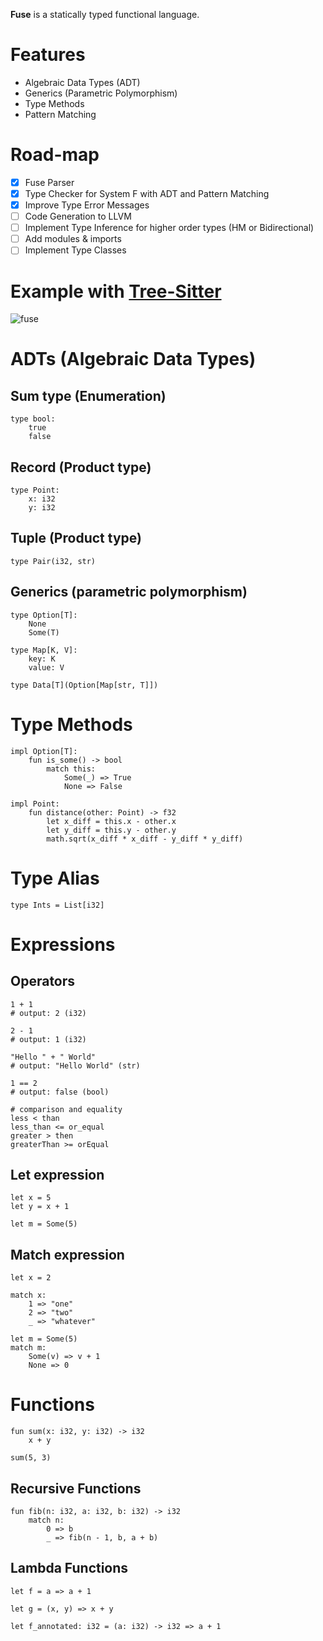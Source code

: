 **Fuse** is a statically typed functional language.

# Features

* Algebraic Data Types (ADT)
* Generics (Parametric Polymorphism)
* Type Methods
* Pattern Matching

# Road-map

- [x] Fuse Parser
- [x] Type Checker for System F with ADT and Pattern Matching
- [x] Improve Type Error Messages
- [ ] Code Generation to LLVM
- [ ] Implement Type Inference for higher order types (HM or Bidirectional)
- [ ] Add modules & imports
- [ ] Implement Type Classes

# Example with [Tree-Sitter](https://github.com/stevanmilic/tree-sitter-fuse)

![fuse](https://user-images.githubusercontent.com/6879030/126560462-08a46755-9162-4ba3-900c-f5421cff1e4c.png)

# ADTs (Algebraic Data Types)

## Sum type (Enumeration)

```
type bool:
    true
    false
```

## Record (Product type)

```
type Point:
    x: i32
    y: i32
```

## Tuple (Product type)

```
type Pair(i32, str)
```

## Generics (parametric polymorphism)

```
type Option[T]:
    None
    Some(T)

type Map[K, V]:
    key: K
    value: V

type Data[T](Option[Map[str, T]])
```

# Type Methods

```
impl Option[T]:
    fun is_some() -> bool
        match this:
            Some(_) => True
            None => False

impl Point:
    fun distance(other: Point) -> f32
        let x_diff = this.x - other.x
        let y_diff = this.y - other.y
        math.sqrt(x_diff * x_diff - y_diff * y_diff)
```

# Type Alias

```
type Ints = List[i32]
```

# Expressions

## Operators

```
1 + 1
# output: 2 (i32)

2 - 1
# output: 1 (i32)

"Hello " + " World"
# output: "Hello World" (str)

1 == 2
# output: false (bool)

# comparison and equality
less < than
less_than <= or_equal
greater > then
greaterThan >= orEqual
```

## Let expression

```
let x = 5
let y = x + 1

let m = Some(5)
```

## Match expression

```
let x = 2

match x:
    1 => "one"
    2 => "two"
    _ => "whatever"

let m = Some(5)
match m:
    Some(v) => v + 1
    None => 0
```

# Functions

```
fun sum(x: i32, y: i32) -> i32
    x + y

sum(5, 3)
```

## Recursive Functions

```
fun fib(n: i32, a: i32, b: i32) -> i32
    match n:
        0 => b
        _ => fib(n - 1, b, a + b)
```

## Lambda Functions

```
let f = a => a + 1

let g = (x, y) => x + y

let f_annotated: i32 = (a: i32) -> i32 => a + 1
```
